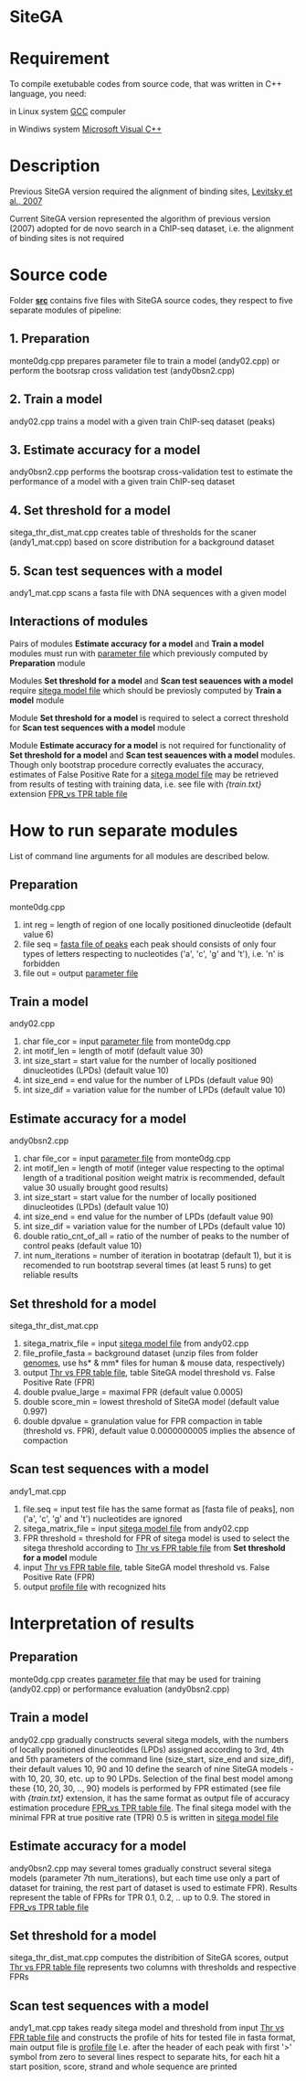 # SiteGA
# Requirement
To compile exetubable codes from source code, that was written in C++ language, you need:

in Linux system [GCC](https://gcc.gnu.org/) compuler 

in Windiws system [Microsoft Visual C++](https://visualstudio.microsoft.com/vs/express/)

# Description
Previous SiteGA version required the alignment of binding sites, [Levitsky et al., 2007](https://doi.org/10.1186/1471-2105-8-481)

Current SiteGA version represented the algorithm of previous version (2007) adopted for de novo search in a ChIP-seq dataset, i.e. the alignment of binding sites is not required

# Source code
Folder [**src**](https://github.com/parthian-sterlet/sitega/tree/master/src) contains five files with SiteGA source codes, they respect to five separate modules of pipeline: 
## 1. Preparation
monte0dg.cpp prepares parameter file to train a model (andy02.cpp) or perform the bootsrap cross validation test (andy0bsn2.cpp)
## 2. Train a model
andy02.cpp  trains a model with a given train ChIP-seq dataset (peaks)
## 3. Estimate accuracy for a model
andy0bsn2.cpp performs the bootsrap cross-validation test to estimate the performance of a model with a given train ChIP-seq dataset
## 4. Set threshold for a model
sitega_thr_dist_mat.cpp creates table of thresholds for the scaner (andy1_mat.cpp) based on score distribution for a background dataset
## 5. Scan test sequences with a model
andy1_mat.cpp scans a fasta file with DNA sequences with a given model

## Interactions of modules
Pairs of modules **Estimate accuracy for a model** and **Train a model** modules must run with [parameter file](https://github.com/parthian-sterlet/sitega/blob/master/examples/diagonal_cov.mnt) which previously computed by **Preparation** module

Modules **Set threshold for a model** and **Scan test seauences with a model** require [sitega model file](https://github.com/parthian-sterlet/sitega/blob/master/examples/model.mat) which should be previosly computed by **Train a model** module

Module **Set threshold for a model** is required to select a correct threshold for **Scan test sequences with a model** module

Module **Estimate accuracy for a model** is not required for functionality of **Set threshold for a model** and **Scan test seauences with a model** modules. Though only bootstrap procedure correctly evaluates the accuracy, estimates of False Positive Rate for a [sitega model file](https://github.com/parthian-sterlet/sitega/blob/master/examples/model.mat) may be retrieved from results of testing with training data, i.e. see file with *{train.txt}* extension [FPR_vs TPR table file](https://github.com/parthian-sterlet/sitega/blob/master/examples/model_bs1.txt)

# How to run separate modules
List of command line arguments for all modules are described below.

## Preparation

monte0dg.cpp 
1. int reg = length of region of one locally positioned dinucleotide (default value 6)
2. file seq = [fasta file of peaks](https://github.com/parthian-sterlet/sitega/blob/master/examples/peaks.fa) each peak should consists of only four types of letters respecting to nucleotides ('a', 'c', 'g' and 't'), i.e. 'n' is forbidden
3. file out = output [parameter file](https://github.com/parthian-sterlet/sitega/blob/master/examples/diagonal_cov.mnt)

## Train a model

andy02.cpp
1. char file_cor = input [parameter file](https://github.com/parthian-sterlet/sitega/blob/master/examples/diagonal_cov.mnt) from monte0dg.cpp 
2. int motif_len = length of motif (default value 30)
3. int size_start = start value for the number of locally positioned dinucleotides (LPDs) (default value 10)
4. int size_end = end value for the number of LPDs (default value 90)
5. int size_dif = variation value for the number of LPDs (default value 10)

## Estimate accuracy for a model

andy0bsn2.cpp
1. char file_cor = input [parameter file](https://github.com/parthian-sterlet/sitega/blob/master/examples/diagonal_cov.mnt) from monte0dg.cpp 
2. int motif_len = length of motif (integer value respecting to the optimal length of a traditional position weight matrix is recommended, default value 30 usually brought good results)
3. int size_start = start value for the number of locally positioned dinucleotides (LPDs) (default value 10)
4. int size_end = end value for the number of LPDs (default value 90)
5. int size_dif = variation value for the number of LPDs (default value 10)
6. double ratio_cnt_of_all  = ratio of the number of peaks to the number of control peaks (default value 10)
7. int num_iterations = number of iteration in bootatrap (default 1), but it is recomended to run bootstrap several times (at least 5 runs) to get reliable results

## Set threshold for a model

sitega_thr_dist_mat.cpp
1. sitega_matrix_file = input [sitega model file](https://github.com/parthian-sterlet/sitega/blob/master/examples/model.mat) from andy02.cpp
2. file_profile_fasta = background dataset (unzip files from folder [genomes](https://github.com/parthian-sterlet/sitega/tree/master/genomes), use hs* & mm* files for human & mouse data, respectively)
3. output [Thr vs FPR table file](https://github.com/parthian-sterlet/sitega/blob/master/examples/thr_fpr), table SiteGA model threshold vs. False Positive Rate (FPR)
4. double pvalue_large = maximal FPR (default value 0.0005)
5. double score_min = lowest threshold of SiteGA model (default value 0.997)
6. double dpvalue = granulation value for FPR compaction in table (threshold vs. FPR), default value 0.0000000005 implies the absence of compaction

## Scan test sequences with a model

andy1_mat.cpp
1. file.seq = input test file has the same format as [fasta file of peaks], non ('a', 'c', 'g' and 't') nucleotides are ignored
2. sitega_matrix_file = input [sitega model file](https://github.com/parthian-sterlet/sitega/blob/master/examples/model.mat) from andy02.cpp
4. FPR threshold = threshold for FPR of sitega model is used to select the sitega threshold according to [Thr vs FPR table file](https://github.com/parthian-sterlet/sitega/blob/master/examples/thr_fpr) from **Set threshold for a model** module
5. input [Thr vs FPR table file](https://github.com/parthian-sterlet/sitega/blob/master/examples/thr_fpr), table SiteGA model threshold vs. False Positive Rate (FPR)
6. output [profile file](https://github.com/parthian-sterlet/sitega/blob/master/examples/hit_profile) with recognized hits

# Interpretation of results

## Preparation

monte0dg.cpp creates [parameter file](https://github.com/parthian-sterlet/sitega/blob/master/examples/diagonal_cov.mnt) that may be used for training (andy02.cpp) or performance evaluation (andy0bsn2.cpp)

## Train a model

andy02.cpp gradually constructs several sitega models, with the numbers of locally positioned dinucleotides (LPDs) assigned according to 3rd, 4th and 5th parameters of the command line (size_start, size_end and size_dif), their default values 10, 90 and 10 define the search of nine SiteGA models - with 10, 20, 30, etc. up to 90 LPDs. Selection of the final best model among these {10, 20, 30, .., 90} models is performed by FPR estimated (see file with *{train.txt}* extension, it has the same format as output file of accuracy estimation procedure [FPR_vs TPR table file](https://github.com/parthian-sterlet/sitega/blob/master/examples/model_bs1.txt). The final sitega model with the minimal FPR at true positive rate (TPR) 0.5 is written in [sitega model file](https://github.com/parthian-sterlet/sitega/blob/master/examples/model.mat)

## Estimate accuracy for a model

andy0bsn2.cpp may several tomes gradually construct several sitega models (parameter 7th num_iterations), but each time use only a part of dataset for training, the rest part of dataset is used to estimate FPR). Results represent the table of FPRs for TPR 0.1, 0.2, .. up to 0.9. The stored in [FPR_vs TPR table file](https://github.com/parthian-sterlet/sitega/blob/master/examples/model_bs1.txt)

## Set threshold for a model

sitega_thr_dist_mat.cpp computes the distribition of SiteGA scores, output [Thr vs FPR table file](https://github.com/parthian-sterlet/sitega/blob/master/examples/thr_fpr) represents two columns with thresholds and respective FPRs

## Scan test sequences with a model

andy1_mat.cpp takes ready sitega model and threshold  from input  [Thr vs FPR table file](https://github.com/parthian-sterlet/sitega/blob/master/examples/thr_fpr) and constructs the profile of hits for tested file in fasta format, main output file is [profile file](https://github.com/parthian-sterlet/sitega/blob/master/examples/hit_profile)
I.e. after the header of each peak with first '>' symbol from zero to several lines respect to separate hits, for each hit a start position, score, strand and whole sequence are printed
